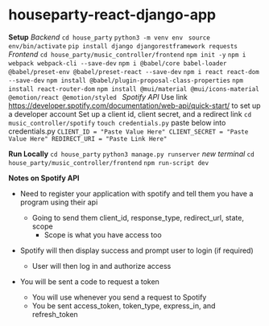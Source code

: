 # houseparty-react-django-app

**Setup**
_Backend_
`cd house_party`
`python3 -m venv env ` 
`source env/bin/activate` 
`pip install django djangorestframework requests`
_Frontend_
`cd house_party/music_controller/frontend`
`npm init -y`
`npm i webpack webpack-cli --save-dev`
`npm i @babel/core babel-loader @babel/preset-env @babel/preset-react --save-dev`
`npm i react react-dom --save-dev`
`npm install @babel/plugin-proposal-class-properties`
`npm install react-router-dom`
`npm install @mui/material @mui/icons-material @emotion/react @emotion/styled `
_Spotify API_
Use link https://developer.spotify.com/documentation/web-api/quick-start/ to set up a developer account
Set up a client id, client secret, and a redirect link
`cd music_controller/spotify`
`touch credentials.py`
paste below into credentials.py
`CLIENT_ID = "Paste Value Here"
CLIENT_SECRET = "Paste Value Here"
REDIRECT_URI = "Paste Link Here"`

**Run Locally**
`cd house_party`
`python3 manage.py runserver`
_new terminal_
`cd house_party/music_controller/frontend`
`npm run-script dev `



**Notes on Spotify API**
- Need to register your application with spotify and tell them you have a program using their api
  - Going to send them client_id, response_type, redirect_url, state, scope
    - Scope is what you have access too
- Spotify will then display success and prompt user to login (if required)
  - User will then log in and authorize access

- You will be sent a code to request a token
  - You will use whenever you send a request to Spotify
  - You be sent access_token, token_type, express_in, and refresh_token